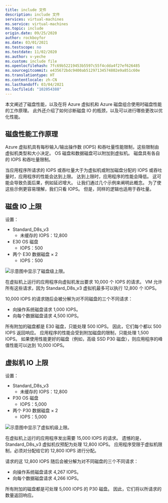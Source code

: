 ```yaml
---
title: include 文件
description: include 文件
services: virtual-machines
ms.service: virtual-machines
ms.topic: include
origin.date: 09/25/2020
author: rockboyfor
ms.date: 03/01/2021
ms.testscope: no
ms.testdate: 11/02/2020
ms.author: v-yeche
ms.custom: include file
ms.openlocfilehash: 7fc69b52219453b5597c55f4cdda4f27ef626485
ms.sourcegitcommit: e435672bdc9400ab51297134574802e9a851c60e
ms.translationtype: HT
ms.contentlocale: zh-CN
ms.lasthandoff: 03/04/2021
ms.locfileid: "102054388"
---
```

本文阐述了磁盘性能，以及在将 Azure 虚拟机和 Azure 磁盘组合使用时磁盘性能的工作原理。 此外还介绍了如何诊断磁盘 IO 的瓶颈，以及可以进行哪些更改以优化性能。

## <a name="how-does-disk-performance-work"></a>磁盘性能工作原理
Azure 虚拟机具有每秒输入/输出操作数 (IOPS) 和吞吐量性能限制，这些限制由虚拟机类型和大小决定。 OS 磁盘和数据磁盘可以附加到虚拟机。 磁盘具有各自的 IOPS 和吞吐量限制。

当应用程序所请求的 IOPS 或吞吐量大于为虚拟机或附加磁盘分配的 IOPS 或吞吐量时，应用程序的性能会达到上限。 达到上限时，应用程序的性能会降低。 这可能会导致负面后果，例如延迟增大。 让我们通过几个示例来阐明此概念。 为了使这些示例更容易理解，我们只看 IOPS。 但是，同样的逻辑也适用于吞吐量。

## <a name="disk-io-capping"></a>磁盘 IO 上限

设置：

- Standard_D8s_v3
    - 未缓存的 IOPS：12,800
- E30 OS 磁盘
    - IOPS：500
- 两个 E30 数据磁盘 × 2
    - IOPS：500

![示意图中显示了磁盘级上限。](media/vm-disk-performance/disk-level-throttling.jpg)

在虚拟机上运行的应用程序向虚拟机发出要求 10,000 个 IOPS 的请求。 VM 允许所有这些请求，因为 Standard_D8s_v3 虚拟机最多可以执行 12,800 个 IOPS。 

10,000 IOPS 的请求随后会被分解为对不同磁盘的三个不同请求：

- 向操作系统磁盘请求 1,000 IOPS。
- 向每个数据磁盘请求 4,500 IOPS。

所有附加的磁盘都是 E30 磁盘，只能处理 500 IOPS。 因此，它们每个都以 500 IOPS 返回响应。 应用程序的性能会受到附加磁盘的限制，只能处理 1,500 IOPS。 如果使用性能更好的磁盘（例如，高级 SSD P30 磁盘），则应用程序的峰值性能可以达到 10,000 IOPS。

## <a name="virtual-machine-io-capping"></a>虚拟机 IO 上限

设置：

- Standard_D8s_v3
    - 未缓存的 IOPS：12,800
- P30 OS 磁盘
    - IOPS：5,000
- 两个 P30 数据磁盘 × 2
    - IOPS：5,000

![示意图中显示了虚拟机级上限。](media/vm-disk-performance/vm-level-throttling.jpg)

在虚拟机上运行的应用程序发出需要 15,000 IOPS 的请求。 遗憾的是，Standard_D8s_v3 虚拟机仅预配为处理 12,800 IOPS。 应用程序受限于虚拟机限制，必须对分配给它的 12,800 IOPS 进行分配。

请求的这 12,800 IOPS 随后会被分解为对不同磁盘的三个不同请求：

- 向操作系统磁盘请求 4,267 IOPS。
- 向每个数据磁盘请求 4,266 IOPS。

所有附加的磁盘都是可处理 5,000 IOPS 的 P30 磁盘。 因此，它们将以所请求的数量返回响应。
